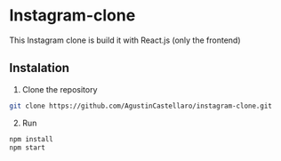 # Instagram-clone
This Instagram clone is build it with React.js (only the frontend)

## Instalation
1) Clone the repository
```bash
git clone https://github.com/AgustinCastellaro/instagram-clone.git
```
2) Run
```bash
npm install
npm start
```
